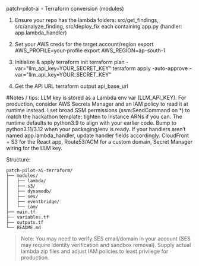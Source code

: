 patch-pilot-ai - Terraform conversion (modules)
1) Ensure your repo has the lambda folders:
src/get_findings, src/analyze_finding, src/deploy_fix
each containing app.py (handler: app.lambda_handler)

2) Set your AWS creds for the target account/region
export AWS_PROFILE=your-profile
export AWS_REGION=ap-south-1

3) Initialize & apply
terraform init
terraform plan -var="llm_api_key=YOUR_SECRET_KEY"
terraform apply -auto-approve -var="llm_api_key=YOUR_SECRET_KEY"

4) Get the API URL
terraform output api_base_url

#Notes / tips:
LLM key is stored as a Lambda env var (LLM_API_KEY). For production, consider AWS Secrets Manager and an IAM policy to read it at runtime instead.
I set broad SSM permissions (ssm:SendCommand on *) to match the hackathon template; tighten to instance ARNs if you can.
The runtime defaults to python3.9 to align with your earlier code. Bump to python3.11/3.12 when your packaging/env is ready.
If your handlers aren’t named app.lambda_handler, update handler fields accordingly.
CloudFront + S3 for the React app,
Route53/ACM for a custom domain,
Secret Manager wiring for the LLM key.


Structure:
```
patch-pilot-ai-terraform/
├── modules/
│   ├── lambda/
│   ├── s3/
│   ├── dynamodb/
│   ├── ses/
│   ├── eventbridge/
│   └── iam/
├── main.tf
├── variables.tf
├── outputs.tf
└── README.md
```

> Note: You may need to verify SES email/domain in your account (SES may require identity verification and sandbox removal). Supply actual lambda zip files and adjust IAM policies to least privilege for production.
